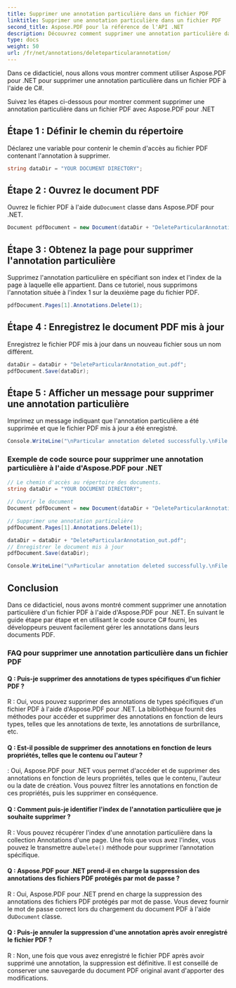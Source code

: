 ```yaml
---
title: Supprimer une annotation particulière dans un fichier PDF
linktitle: Supprimer une annotation particulière dans un fichier PDF
second_title: Aspose.PDF pour la référence de l'API .NET
description: Découvrez comment supprimer une annotation particulière dans un document PDF à l'aide d'Aspose.PDF pour .NET avec ce guide étape par étape.
type: docs
weight: 50
url: /fr/net/annotations/deleteparticularannotation/
---
```

Dans ce didacticiel, nous allons vous montrer comment utiliser Aspose.PDF pour .NET pour supprimer une annotation particulière dans un fichier PDF à l'aide de C#.

Suivez les étapes ci-dessous pour montrer comment supprimer une annotation particulière dans un fichier PDF avec Aspose.PDF pour .NET

## Étape 1 : Définir le chemin du répertoire

Déclarez une variable pour contenir le chemin d'accès au fichier PDF contenant l'annotation à supprimer. 

```csharp
string dataDir = "YOUR DOCUMENT DIRECTORY";
```

## Étape 2 : Ouvrez le document PDF

 Ouvrez le fichier PDF à l'aide du`Document` classe dans Aspose.PDF pour .NET.

```csharp
Document pdfDocument = new Document(dataDir + "DeleteParticularAnnotation.pdf");
```

## Étape 3 : Obtenez la page pour supprimer l'annotation particulière

Supprimez l'annotation particulière en spécifiant son index et l'index de la page à laquelle elle appartient. Dans ce tutoriel, nous supprimons l'annotation située à l'index 1 sur la deuxième page du fichier PDF.

```csharp
pdfDocument.Pages[1].Annotations.Delete(1);
```
## Étape 4 : Enregistrez le document PDF mis à jour

Enregistrez le fichier PDF mis à jour dans un nouveau fichier sous un nom différent.

```csharp
dataDir = dataDir + "DeleteParticularAnnotation_out.pdf";
pdfDocument.Save(dataDir);
```

## Étape 5 : Afficher un message pour supprimer une annotation particulière

Imprimez un message indiquant que l'annotation particulière a été supprimée et que le fichier PDF mis à jour a été enregistré.

```csharp
Console.WriteLine("\nParticular annotation deleted successfully.\nFile saved at " + dataDir);
```

### Exemple de code source pour supprimer une annotation particulière à l'aide d'Aspose.PDF pour .NET

```csharp
// Le chemin d'accès au répertoire des documents.
string dataDir = "YOUR DOCUMENT DIRECTORY";

// Ouvrir le document
Document pdfDocument = new Document(dataDir + "DeleteParticularAnnotation.pdf");

// Supprimer une annotation particulière
pdfDocument.Pages[1].Annotations.Delete(1);

dataDir = dataDir + "DeleteParticularAnnotation_out.pdf";
// Enregistrer le document mis à jour
pdfDocument.Save(dataDir);

Console.WriteLine("\nParticular annotation deleted successfully.\nFile saved at " + dataDir);
```

## Conclusion

Dans ce didacticiel, nous avons montré comment supprimer une annotation particulière d'un fichier PDF à l'aide d'Aspose.PDF pour .NET. En suivant le guide étape par étape et en utilisant le code source C# fourni, les développeurs peuvent facilement gérer les annotations dans leurs documents PDF.

### FAQ pour supprimer une annotation particulière dans un fichier PDF

#### Q : Puis-je supprimer des annotations de types spécifiques d'un fichier PDF ?

R : Oui, vous pouvez supprimer des annotations de types spécifiques d'un fichier PDF à l'aide d'Aspose.PDF pour .NET. La bibliothèque fournit des méthodes pour accéder et supprimer des annotations en fonction de leurs types, telles que les annotations de texte, les annotations de surbrillance, etc.

#### Q : Est-il possible de supprimer des annotations en fonction de leurs propriétés, telles que le contenu ou l'auteur ?

: Oui, Aspose.PDF pour .NET vous permet d'accéder et de supprimer des annotations en fonction de leurs propriétés, telles que le contenu, l'auteur ou la date de création. Vous pouvez filtrer les annotations en fonction de ces propriétés, puis les supprimer en conséquence.

#### Q : Comment puis-je identifier l'index de l'annotation particulière que je souhaite supprimer ?

 R : Vous pouvez récupérer l'index d'une annotation particulière dans la collection Annotations d'une page. Une fois que vous avez l'index, vous pouvez le transmettre au`Delete()` méthode pour supprimer l’annotation spécifique.

#### Q : Aspose.PDF pour .NET prend-il en charge la suppression des annotations des fichiers PDF protégés par mot de passe ?

 R : Oui, Aspose.PDF pour .NET prend en charge la suppression des annotations des fichiers PDF protégés par mot de passe. Vous devez fournir le mot de passe correct lors du chargement du document PDF à l'aide du`Document` classe.

#### Q : Puis-je annuler la suppression d'une annotation après avoir enregistré le fichier PDF ?

R : Non, une fois que vous avez enregistré le fichier PDF après avoir supprimé une annotation, la suppression est définitive. Il est conseillé de conserver une sauvegarde du document PDF original avant d'apporter des modifications.